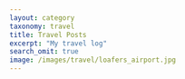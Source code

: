 ```yaml
---
layout: category
taxonomy: travel
title: Travel Posts
excerpt: "My travel log"
search_omit: true
image: /images/travel/loafers_airport.jpg
---
```

